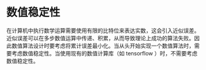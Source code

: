 # 数值稳定性

在计算机中执行数学运算需要使用有限的比特位来表达实数，这会引入近似误差。近似误差可以在多步数值运算中传递、积累，从而导致理论上成功的算法失败。因此数值算法设计时要考虑将累计误差最小化。当从头开始实现一个数值算法时，需要考虑数值稳定性。当使用现有的数值计算库（如 tensorflow ）时，不需要考虑数值稳定性。
